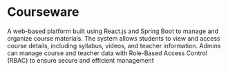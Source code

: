 # Courseware
A web-based platform built using React.js and Spring Boot to manage and organize course materials. The system allows students to view and access course details, including syllabus, videos, and teacher information. Admins can manage course and teacher data with Role-Based Access Control (RBAC) to ensure secure and efficient management
